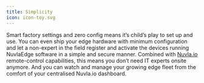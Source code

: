 ```yaml
---
title: Simplicity
icon: icon-toy.svg
---
```


Smart factory settings and zero config means it’s child’s play to set up and use. You can even ship your edge hardware with minimum configuration and let a non-expert in the field register and activate the devices running NuvlaEdge software in a simple and secure manner. Combined with [Nuvla.io](/platform) remote-control capabilities, this means you don’t need IT experts onsite anymore. And you can watch and manage your growing edge fleet from the comfort of your centralised Nuvla.io dashboard.
